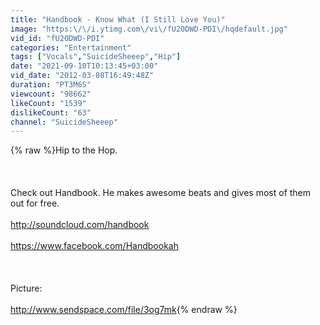 ```yaml
---
title: "Handbook - Know What (I Still Love You)"
image: "https:\/\/i.ytimg.com\/vi\/fU20DWD-PDI\/hqdefault.jpg"
vid_id: "fU20DWD-PDI"
categories: "Entertainment"
tags: ["Vocals","SuicideSheeep","Hip"]
date: "2021-09-10T10:13:45+03:00"
vid_date: "2012-03-08T16:49:48Z"
duration: "PT3M6S"
viewcount: "98662"
likeCount: "1539"
dislikeCount: "63"
channel: "SuicideSheeep"
---
```

{% raw %}Hip to the Hop.<br /><br /><br /><br />Check out Handbook. He makes awesome beats and gives most of them out for free. <br /><br /><a rel="nofollow" target="blank" href="http://soundcloud.com/handbook">http://soundcloud.com/handbook</a><br /><br /><a rel="nofollow" target="blank" href="https://www.facebook.com/Handbookah">https://www.facebook.com/Handbookah</a><br /><br /><br /><br />Picture:<br /><br /><a rel="nofollow" target="blank" href="http://www.sendspace.com/file/3og7mk">http://www.sendspace.com/file/3og7mk</a>{% endraw %}

